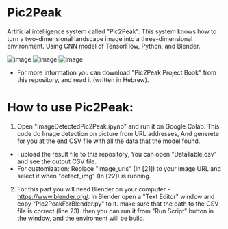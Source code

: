 # Pic2Peak

Artificial intelligence system called "Pic2Peak". This system knows how to turn a two-dimensional landscape image into a three-dimensional environment. Using CNN model of TensorFlow, Python, and Blender.

![image](https://user-images.githubusercontent.com/93497035/180607993-0e301b94-9cae-4154-9cd6-c0d8a53423fc.png)
![image](https://user-images.githubusercontent.com/93497035/180607995-015f159b-c241-4788-a419-115db04e953e.png)
![image](https://user-images.githubusercontent.com/93497035/180608000-1599e287-57e8-4ad2-896f-b0661c4cba6a.png)

* For more information you can download "Pic2Peak Project Book" from this repository, and read it (written in Hebrew).

# How to use Pic2Peak:
1) Open "ImageDetectedPic2Peak.ipynb" and run it on Google Colab. This code do Image detection on picture from URL addresses, And generete for you at the end CSV file with all the data that the model found.

* I upload the result file to this repository, You can open "DataTable.csv" and see the output CSV file.
* For customization: Replace "image_urls" (In [21]) to your image URL and select it when "detect_img" (In [22]) is running.
  
2) For this part you will need Blender on your computer - https://www.blender.org/. In Blender open a "Text Editor" window and copy "Pic2PeakForBlender.py" to it. make sure that the path to the CSV file is correct (line 23). then you can run it from "Run Script" button in the window, and the enviroment will be build.
